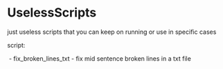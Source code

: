 # UselessScripts

just useless scripts that you can keep on running or use in specific cases



script: 

&nbsp;- fix\_broken\_lines\_txt - fix mid sentence broken lines in a txt file

